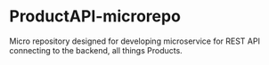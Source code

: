 # ProductAPI-microrepo
Micro repository designed for developing microservice for REST API connecting to the backend, all things Products.
